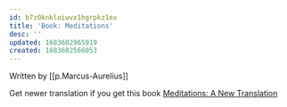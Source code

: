 ```yaml
---
id: b7z0knkloiwvx1hgrpkz1ex
title: 'Book: Meditations'
desc: ''
updated: 1683602965919
created: 1683602566053
---
```


Written by [[p.Marcus-Aurelius]]

Get newer translation if you get this book [Meditations: A New Translation](https://www.amazon.com/dp/0812968255/)